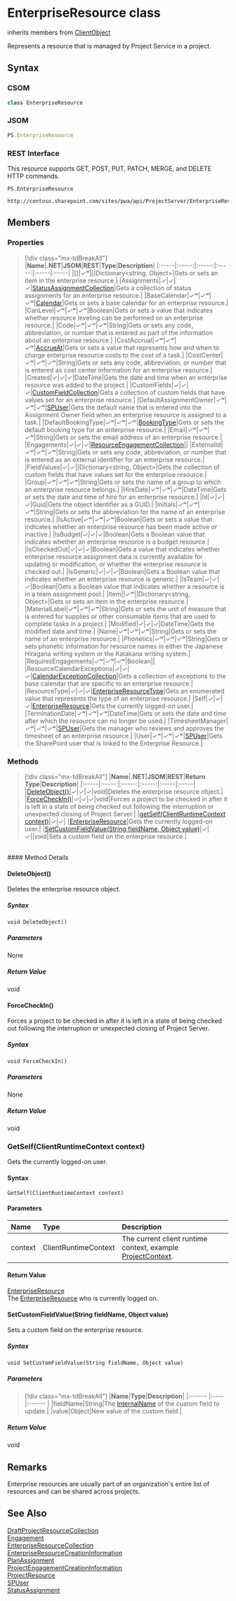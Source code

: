 [comment]: # (Name:EnterpriseResource)
[comment]: # (Name:Microsoft.ProjectServer.EnterpriseResource)
[comment]: # (Type:class)
[comment]: # (Status:Verified)

# <a name="name"></a>EnterpriseResource class

inherits members from [ClientObject](https://msdn.microsoft.com/en-us/library/microsoft.sharepoint.client.clientobject.aspx)<br/>

<a name="description"></a>Represents a resource that is managed by Project Service in a project.

## <a name="syntax"></a>Syntax

### CSOM

```cs
class EnterpriseResource 
```
### JSOM

```javascript
PS.EnterpriseResource
```

### REST Interface

This resource supports GET, POST, PUT, PATCH, MERGE, and DELETE HTTP commands.

```
PS.EnterpriseResource

http://contoso.sharepoint.com/sites/pwa/api/ProjectServer/EnterpriseResources('{resourceid}')
```

## <a name="members"></a>Members

### <a name="properties"></a>Properties
> [!div class="mx-tdBreakAll"]
|**Name**|**.NET**|**JSOM**|**REST**|**Type**|**Description**|
|:-----|:-----:|:-----:|:-----:|:-----|:-----|
|<a name="[]"></a>[]|&#x2713;&#x02B7;|||Dictionary&lt;string, Object&gt;|Gets or sets an item in the enterprise resource.|
|<a name="Assignments"></a>Assignments|&#x2713;|&#x2713;|&#x2713;|[StatusAssignmentCollection](StatusAssignmentCollection.md)|Gets a collection of status assignments for an enterprise resource.|
|<a name="BaseCalendar"></a>BaseCalendar|&#x2713;&#x02B7;|&#x2713;&#x02B7;|&#x2713;&#x02B7;|[Calendar](Calendar.md)|Gets or sets a base calendar for an enterprise resource.|
|<a name="CanLevel"></a>CanLevel|&#x2713;&#x02B7;|&#x2713;&#x02B7;|&#x2713;&#x02B7;|Boolean|Gets or sets a value that indicates whether resource leveling can be performed on an enterprise resource.|
|<a name="Code"></a>Code|&#x2713;&#x02B7;|&#x2713;&#x02B7;|&#x2713;&#x02B7;|String|Gets or sets any code, abbreviation, or number that is entered as part of the information about an enterprise resource.|
|<a name="CostAccrual"></a>CostAccrual|&#x2713;&#x02B7;|&#x2713;&#x02B7;|&#x2713;&#x02B7;|[AccrueAt](AccrueAt.md)|Gets or sets a value that represents how and when to charge enterprise resource costs to the cost of a task.|
|<a name="CostCenter"></a>CostCenter|&#x2713;&#x02B7;|&#x2713;&#x02B7;|&#x2713;&#x02B7;|String|Gets or sets any code, abbreviation, or number that is entered as cost center information for an enterprise resource.|
|<a name="Created"></a>Created|&#x2713;|&#x2713;|&#x2713;|DateTime|Gets the date and time when an enterprise resource was added to the project.|
|<a name="CustomFields"></a>CustomFields|&#x2713;|&#x2713;|&#x2713;|[CustomFieldCollection](CustomFieldCollection.md)|Gets a collection of custom fields that have values set for an enterprise resource.|
|<a name="DefaultAssignmentOwner"></a>DefaultAssignmentOwner|&#x2713;&#x02B7;|&#x2713;&#x02B7;|&#x2713;&#x02B7;|[SPUser](https://msdn.microsoft.com/en-us/library/microsoft.sharepoint.spuser.aspx)|Gets the default name that is entered into the Assignment Owner field when an enterprise resource is assigned to a task.|
|<a name="DefaultBookingType"></a>DefaultBookingType|&#x2713;&#x02B7;|&#x2713;&#x02B7;|&#x2713;&#x02B7;|[BookingType](BookingType.md)|Gets or sets the default booking type for an enterprise resource.|
|<a name="Email"></a>Email|&#x2713;&#x02B7;|&#x2713;&#x02B7;|&#x2713;&#x02B7;|String|Gets or sets the email address of an enterprise resource.|
|<a name="Engagements"></a>Engagements|&#x2713;|&#x2713;|&#x2713;|[ResourceEngagementCollection](ResourceEngagementCollection.md)||
|<a name="ExternalId"></a>ExternalId|&#x2713;&#x02B7;|&#x2713;&#x02B7;|&#x2713;&#x02B7;|String|Gets or sets any code, abbreviation, or number that is entered as an external identifier for an enterprise resource.|
|<a name="FieldValues"></a>FieldValues|&#x2713;|&#x2713;||Dictionary&lt;string, Object&gt;|Gets the collection of custom fields that have values set for the enterprise resource.|
|<a name="Group"></a>Group|&#x2713;&#x02B7;|&#x2713;&#x02B7;|&#x2713;&#x02B7;|String|Gets or sets the name of a group to which an enterprise resource belongs.|
|<a name="HireDate"></a>HireDate|&#x2713;&#x02B7;|&#x2713;&#x02B7;|&#x2713;&#x02B7;|DateTime|Gets or sets the date and time of hire for an enterprise resource.|
|<a name="Id"></a>Id|&#x2713;|&#x2713;|&#x2713;|Guid|Gets the object identifier as a GUID.|
|<a name="Initials"></a>Initials|&#x2713;&#x02B7;|&#x2713;&#x02B7;|&#x2713;&#x02B7;|String|Gets or sets the abbreviation for the name of an enterprise resource.|
|<a name="IsActive"></a>IsActive|&#x2713;&#x02B7;|&#x2713;&#x02B7;|&#x2713;&#x02B7;|Boolean|Gets or sets a value that indicates whether an enterprise resource has been made active or inactive.|
|<a name="IsBudget"></a>IsBudget|&#x2713;|&#x2713;|&#x2713;|Boolean|Gets a Boolean value that indicates whether an enterprise resource is a budget resource.|
|<a name="IsCheckedOut"></a>IsCheckedOut|&#x2713;|&#x2713;|&#x2713;|Boolean|Gets a value that indicates whether enterprise resource assignment data is currently available for updating or modification, or whether the enterprise resource is checked out.|
|<a name="IsGeneric"></a>IsGeneric|&#x2713;|&#x2713;|&#x2713;|Boolean|Gets a Boolean value that indicates whether an enterprise resource is generic.|
|<a name="IsTeam"></a>IsTeam|&#x2713;|&#x2713;|&#x2713;|Boolean|Gets a Boolean value that indicates whether a resource is in a team assignment pool.|
|<a name="Item"></a>Item||&#x2713;&#x02B7;||Dictionary&lt;string, Object&gt;|Gets or sets an item in the enterprise resource.|
|<a name="MaterialLabel"></a>MaterialLabel|&#x2713;&#x02B7;|&#x2713;&#x02B7;|&#x2713;&#x02B7;|String|Gets or sets the unit of measure that is entered for supplies or other consumable items that are used to complete tasks in a project.|
|<a name="Modified"></a>Modified|&#x2713;|&#x2713;|&#x2713;|DateTime|Gets the modified date and time.|
|<a name="Name"></a>Name|&#x2713;&#x02B7;|&#x2713;&#x02B7;|&#x2713;&#x02B7;|String|Gets or sets the name of an enterprise resource.|
|<a name="Phonetics"></a>Phonetics|&#x2713;&#x02B7;|&#x2713;&#x02B7;|&#x2713;&#x02B7;|String|Gets or sets phonetic information for resource names in either the Japanese Hiragana writing system or the Katakana writing system.|
|<a name="RequiresEngagements"></a>RequiresEngagements|&#x2713;&#x02B7;|&#x2713;&#x02B7;|&#x2713;&#x02B7;|Boolean||
|<a name="ResourceCalendarExceptions"></a>ResourceCalendarExceptions|&#x2713;|&#x2713;|&#x2713;|[CalendarExceptionCollection](CalendarExceptionCollection.md)|Gets a collection of exceptions to the base calendar that are specific to an enterprise resource.|
|<a name="ResourceType"></a>ResourceType|&#x2713;|&#x2713;|&#x2713;|[EnterpriseResourceType](EnterpriseResourceType.md)|Gets an enumerated value that represents the type of an enterprise resource.|
|<a name="Self"></a>Self|&#x2713;|&#x2713;|&#x2713;|[EnterpriseResource](EnterpriseResource.md)|Gets the currently logged-on user.|
|<a name="TerminationDate"></a>TerminationDate|&#x2713;&#x02B7;|&#x2713;&#x02B7;|&#x2713;&#x02B7;|DateTime|Gets or sets the date and time after which the resource can no longer be used.|
|<a name="TimesheetManager"></a>TimesheetManager|&#x2713;&#x02B7;|&#x2713;&#x02B7;|&#x2713;&#x02B7;|[SPUser](https://msdn.microsoft.com/en-us/library/microsoft.sharepoint.spuser.aspx)|Gets the manager who reviews and approves the timesheet of an enterprise resource.|
|<a name="User"></a>User|&#x2713;&#x02B7;|&#x2713;&#x02B7;|&#x2713;&#x02B7;|[SPUser](https://msdn.microsoft.com/en-us/library/microsoft.sharepoint.spuser.aspx)|Gets the SharePoint user that is linked to the Enterprise Resource.|

### <a name="methods"></a>Methods
> [!div class="mx-tdBreakAll"]
|**Name**|**.NET**|**JSOM**|**REST**|**Return Type**|**Description**|
|:-----|:-----:|:-----:|:-----:|:-----|:-----|
|[DeleteObject()](#DeleteObject__)|&#x2713;|&#x2713;|&#x2713;|void|Deletes the enterprise resource object.|
|[ForceCheckIn()](#ForceCheckIn__)|&#x2713;|&#x2713;|&#x2713;|void|Forces a project to be checked in after it is left in a state of being checked out following the interruption or unexpected closing of Project Server.|
|[getSelf(ClientRuntimeContext context)](#getself)|&#x2713;|&#x2713;| |[EnterpriseResource](EnterpriseResource.md)|Gets the currently logged-on user.|
|[SetCustomFieldValue(String fieldName, Object value)](#SetCustomFieldValue_String_fieldName,_Object_value_)|&#x2713;|&#x2713;||void|Sets a custom field on the enterprise resource.|

<br/>
#### Method Details

#### <a name="DeleteObject__"></a>DeleteObject()

Deletes the enterprise resource object.

##### Syntax

```
void DeleteObject()
```

##### Parameters

None

##### Return Value

void

#### <a name="ForceCheckIn__"></a>ForceCheckIn()

Forces a project to be checked in after it is left in a state of being checked out following the interruption or unexpected closing of Project Server.

##### Syntax

```
void ForceCheckIn()
```

##### Parameters

None

##### Return Value

void

### <a name="getself"></a>GetSelf(ClientRuntimeContext context)

Gets the currently logged-on user.

#### Syntax

```
GetSelf(ClientRuntimeContext context)
```

#### Parameters

|**Name** |**Type**|**Description**|
|:------ |:----|:------ |
|context|ClientRuntimeContext|The current client runtime context, example [ProjectContext](ProjectContext.md).


#### Return Value

[EnterpriseResource](EnterpriseResource.md)<br />
The [EnterpriseResource](EnterpriseResource.md) who is currently logged on.


#### <a name="SetCustomFieldValue_String_fieldName,_Object_value_"></a>SetCustomFieldValue(String fieldName, Object value)

Sets a custom field on the enterprise resource.

##### Syntax

```
void SetCustomFieldValue(String fieldName, Object value)
```

##### Parameters
> [!div class="mx-tdBreakAll"]
|**Name**|**Type**|**Description**|
|:------ |:----|:------ |
|fieldName|String|The [InternalName](CustomField.md#InternalName) of the custom field to update.|
|value|Object|New value of the custom field.|

##### Return Value

void


## Remarks

Enterprise resources are usually part of an organization's entire list of resources and can be shared across projects.

## <a name="seeAlso"></a>See Also

[DraftProjectResourceCollection](DraftProjectResourceCollection.md)<br/>
[Engagement](Engagement.md)<br/>
[EnterpriseResourceCollection](EnterpriseResourceCollection.md)<br/>
[EnterpriseResourceCreationInformation](EnterpriseResourceCreationInformation.md)<br/>
[PlanAssignment](PlanAssignment.md)<br/>
[ProjectEngagementCreationInformation](ProjectEngagementCreationInformation.md)<br/>
[ProjectResource](ProjectResource.md)<br/>
[SPUser](https://msdn.microsoft.com/library/microsoft.sharepoint.spuser.aspx)<br/>
[StatusAssignment](StatusAssignment.md)<br/>

